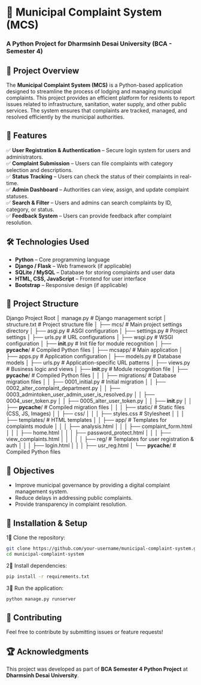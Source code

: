 # 🏩 Municipal Complaint System (MCS)  
### A Python Project for Dharmsinh Desai University (BCA - Semester 4)  

## 📌 Project Overview  
The **Municipal Complaint System (MCS)** is a Python-based application designed to streamline the process of lodging and managing municipal complaints. This project provides an efficient platform for residents to report issues related to infrastructure, sanitation, water supply, and other public services. The system ensures that complaints are tracked, managed, and resolved efficiently by the municipal authorities.  

## 🚀 Features  
✅ **User Registration & Authentication** – Secure login system for users and administrators.  
✅ **Complaint Submission** – Users can file complaints with category selection and descriptions.  
✅ **Status Tracking** – Users can check the status of their complaints in real-time.  
✅ **Admin Dashboard** – Authorities can view, assign, and update complaint statuses.  
✅ **Search & Filter** – Users and admins can search complaints by ID, category, or status.  
✅ **Feedback System** – Users can provide feedback after complaint resolution.  

## 🛠 Technologies Used  
- **Python** – Core programming language  
- **Django / Flask** – Web framework (if applicable)  
- **SQLite / MySQL** – Database for storing complaints and user data  
- **HTML, CSS, JavaScript** – Frontend for user interface  
- **Bootstrap** – Responsive design (if applicable)  

## 📂 Project Structure  
Django Project Root
│   manage.py                     # Django management script
│   structure.txt                  # Project structure file
│
├── mcs/                           # Main project settings directory
│   ├── asgi.py                    # ASGI configuration
│   ├── settings.py                # Project settings
│   ├── urls.py                     # URL configurations
│   ├── wsgi.py                    # WSGI configuration
│   ├── __init__.py                 # Init file for module recognition
│   ├── __pycache__/                 # Compiled Python files
│
├── mcsapp/                         # Main application
│   ├── apps.py                     # Application configuration
│   ├── models.py                   # Database models
│   ├── urls.py                     # Application-specific URL patterns
│   ├── views.py                    # Business logic and views
│   ├── __init__.py                  # Module recognition file
│   ├── __pycache__/                  # Compiled Python files
│   │
│   ├── migrations/                  # Database migration files
│   │   ├── 0001_initial.py           # Initial migration
│   │   ├── 0002_alter_complaint_department.py 
│   │   ├── 0003_admintoken_user_admin_user_is_resolved.py
│   │   ├── 0004_user_token.py
│   │   ├── 0005_alter_user_token.py
│   │   ├── __init__.py
│   │   ├── __pycache__/              # Compiled migration files
│   │
│   ├── static/                        # Static files (CSS, JS, Images)
│   │   ├── css/
│   │   │   ├── styles.css             # Stylesheet
│   │
│   ├── templates/                      # HTML templates
│   │   ├── app/                         # Templates for complaints module
│   │   │   ├── analysis.html
│   │   │   ├── complaint_form.html
│   │   │   ├── home.html
│   │   │   ├── password_protect.html
│   │   │   ├── view_complaints.html
│   │   │
│   │   ├── reg/                         # Templates for user registration & auth
│   │   │   ├── login.html
│   │   │   ├── usr_reg.html
│
└── __pycache__/                        # Compiled Python files


## 🎯 Objectives  
- Improve municipal governance by providing a digital complaint management system.  
- Reduce delays in addressing public complaints.  
- Provide transparency in complaint resolution.  

## 📌 Installation & Setup  
1⃣ Clone the repository:  
   ```bash
   git clone https://github.com/your-username/municipal-complaint-system.git
   cd municipal-complaint-system
   ```  
2⃣ Install dependencies:  
   ```bash
   pip install -r requirements.txt
   ```  
3⃣ Run the application:  
   ```bash
   python manage.py runserver
   ```  

## 📢 Contributing  
Feel free to contribute by submitting issues or feature requests!  

## 🏆 Acknowledgments  
This project was developed as part of **BCA Semester 4 Python Project** at **Dharmsinh Desai University**.  

